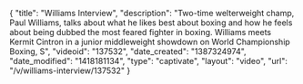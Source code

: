 {
    "title": "Williams Interview",
    "description": "Two-time welterweight champ, Paul Williams, talks about what he likes best about boxing and how he feels about being dubbed the most feared fighter in boxing.  Williams meets Kermit Cintron in a junior middleweight showdown on World Championship Boxing, S",
    "videoid": "137532",
    "date_created": "1387324974",
    "date_modified": "1418181134",
    "type": "captivate",
    "layout": "video",
    "url": "\/v\/williams-interview\/137532"
}